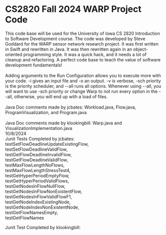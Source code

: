 # CS2820 Fall 2024 WARP Project Code

This code base will be used for the University of Iowa CS 2820 Introduction to Software
Development course. The code was developed by Steve Goddard for the WARP sensor network 
research project. It was first written in Swift and rewritten in Java. It was then 
rewritten again in an object-oriented programming style. It was a quick
hack, and it needs a lot of cleanup and refactoring. A perfect code base to teach
the value of software development fundamentals!
<br>
<br>
Adding arguments to the Run Configuration allows you to execute more with your code. 
-i gives an input file and -o an output. -v is verbose, -sch priority is the priority 
scheduler, and --all runs all options. Whenever using --all, you will want to use -sch 
priority or change Warp to not run every option in the --all, otherwise, you will end up 
with a load of files. 
<br>
<br>
Java Doc comments made by jcbates: Workload.java, Flow.java, ProgramVisualization, and Program.java
<br>
<br>
Java Doc comments made by klookingbill: Warp.java and VisualizationImplementation.java  
10/8/2024
<br>
Junit Tests Completed by jcbates: 
<br>testSetFlowDeadlineUpdateExistingFlow, 
<br>testSetFlowDeadlineValidFlow,
<br>testGetFlowDeadlineInvalidFlow, 
<br>testGetFlowDeadlineValidFlow, 
<br>testMaxFlowLengthNoFlows, 
<br>testMaxFlowLengthStressTest4, 
<br>testGetHyperPeriodEmptyFlow, 
<br>testGetHyperPeriodValidFlows, 
<br>testGetNodesInFlowNullFlow, 
<br>testGetNodesInFlowNonExistentFlow, 
<br>testGetNodesInFlowValidFlowF1, 
<br>testGetNodeIndexExistingNode,
<br>testGetNodeIndexNonExistentNode, 
<br>testGetFlowNamesEmpty, 
<br>testGetFlowNames

Junit Test Completed by klookingbill:
